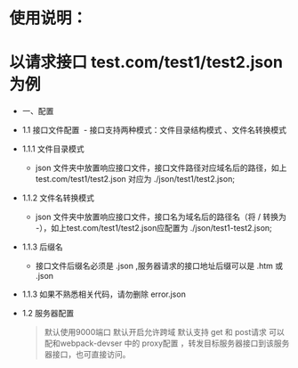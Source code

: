 # 使用说明：
# 以请求接口 test.com/test1/test2.json为例
+ 一、配置
 - 1.1 接口文件配置
  - 接口支持两种模式：文件目录结构模式 、文件名转换模式 
  
  + 1.1.1 文件目录模式 
    - json 文件夹中放置响应接口文件，接口文件路径对应域名后的路径，如上test.com/test1/test2.json 对应为  ./json/test1/test2.json;
  
  + 1.1.2 文件名转换模式 
    - json 文件夹中放置响应接口文件，接口名为域名后的路径名（将 / 转换为 -），如上test.com/test1/test2.json应配置为 ./json/test1-test2.json;
  
  + 1.1.3 后缀名
    - 接口文件后缀名必须是 .json ,服务器请求的接口地址后缀可以是 .htm 或 .json  

  - 1.1.3 如果不熟悉相关代码，请勿删除 error.json
 
+ 1.2 服务器配置
   > 默认使用9000端口 默认开启允许跨域 默认支持 get 和 post请求
   > 可以配和webpack-devser 中的 proxy配置 ，转发目标服务器接口到该服务器接口，也可直接访问。
